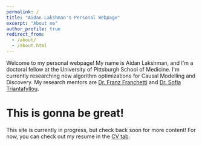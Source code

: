 ```yaml
---
permalink: /
title: "Aidan Lakshman's Personal Webpage"
excerpt: "About me"
author_profile: true
redirect_from: 
  - /about/
  - /about.html
---
```


Welcome to my personal webpage! My name is Aidan Lakshman, and I'm a doctoral fellow at the University of Pittsburgh School of Medicine. I'm currently researching new algorithm optimizations for Causal Modelling and Discovery. My research mentors are [Dr. Franz Franchetti](https://users.ece.cmu.edu/~franzf/) and [Dr. Sofia Triantafyllou](https://sites.google.com/view/softriant/).

This is gonna be great!
======
This site is currently in progress, but check back soon for more content! For now, you can check out my resume in the [CV tab](https://www.ahl27.com/cv/).

